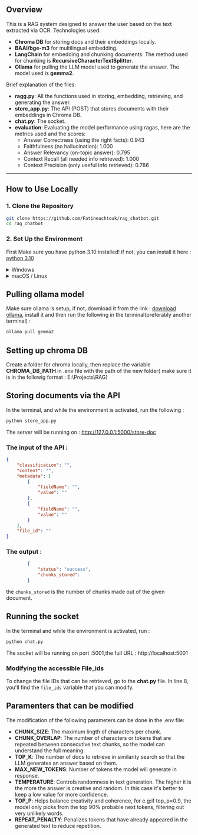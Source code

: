 
## Overview
This is a RAG system designed to answer the user based on the text extracted via OCR. Technologies used:  
- **Chroma DB** for storing docs and their embeddings locally.  
- **BAAI/bge-m3** for multilingual embedding.  
- **LangChain** for embedding and chunking documents. The method used for chunking is **RecursiveCharacterTextSplitter**.  
- **Ollama** for pulling the LLM model used to generate the answer. The model used is **gemma2**.  

Brief explanation of the files:  
- **ragg.py**: All the functions used in storing, embedding, retrieving, and generating the answer.  
- **store_app.py**: The API (POST) that stores documents with their embeddings in Chroma DB.  
- **chat.py**: The socket.  
- **evaluation**: Evaluating the model performance using ragas, here are the metrics used and the scores:  
  - Answer Correctness (using the right facts): 0.943  
  - Faithfulness (no hallucination): 1.000  
  - Answer Relevancy (on-topic answer): 0.795  
  - Context Recall (all needed info retrieved): 1.000  
  - Context Precision (only useful info retrieved): 0.786  
---

## How to Use Locally

### 1. Clone the Repository

```bash
git clone https://github.com/Fatineachtouk/rag_chatbot.git
cd rag_chatbot
```

### 2. Set Up the Environment
First Make sure you have python 3.10 installed!
if not, you can install it here : [python 3.10](https://www.python.org/downloads/release/python-3100/)
<details> <summary> Windows</summary>
  
```bash
py -3.10 -m venv rag_env     # creating the environment
rag_env\Scripts\activate      # Activationg the environment
pip install -r requirements.txt
#Don't deactivate the env
```

</details> <details> <summary> macOS / Linux</summary>

```bash
python3.10 -m venv rag_env      # creating the environment
source rag_env/bin/activate       # Activationg the environment
pip install -r requirements.txt
#Don't deactivate the env
```
</details>

## Pulling ollama model
Make sure ollama is setup, if not, download it from the link : [download ollama](https://ollama.com/download), install it and then run the following in the terminal(preferably another terminal) :

```bash
ollama pull gemma2
```
## Setting up chroma DB
Create a folder for chroma locally, then replace the variable **CHROMA_DB_PATH** in .env file with the path of the new folder( make sure it is in the followig format : E:\\Projects\\RAG)

## Storing documents via the API
In the terminal, and while the environment is activated, run the following :
```python
python store_app.py
```
The server will be running on : http://127.0.0.1:5000/store-doc

### The input of the API :
```json
{
    "classification": "",
    "content": "",
    "metadata": [
        {
            "fieldName": "",
            "value": ""
        },
        {
            "fieldName": "",
            "value": ""
        }
    ],
    "file_id": ""
}
```
### The output :
```json
        {
            "status": "success",
            "chunks_stored":
        }
```
the `chunks_stored` is the number of chunks made out of the given document.

## Running the socket
In the terminal and while the environment is activated, run :
```python
python chat.py
```
The socket will be running on port :5001,the full URL : http://localhost:5001

### Modifying the accessible File_ids
To change the file IDs that can be retrieved, go to the **chat.py** file. In line 8, you'll find the `file_ids` variable that you can modify.

## Paramenters that can be modified
The modification of the following parameters can be done in the .env file:

- **CHUNK_SIZE**: The maximum lingth of characters per chunk.
- **CHUNK_OVERLAP**: The number of characters or tokens that are repeated between consecutive text chunks, so the model can understand the full meaning.
- **TOP_K**: The number of docs to retrieve in similarity search so that the LLM generates an answer based on them.
- **MAX_NEW_TOKENS**: Number of tokens the model will generate in response.
- **TEMPERATURE**: Controls randomness in text generation. The higher it is the more the answer is creative and random. In this case it's better to keep a low value for more confidence.
- **TOP_P**: Helps balance creativity and coherence, for e.g:if top_p=0.9, the model only picks from the top 90% probable next tokens, filtering out very unlikely words.
- **REPEAT_PENALTY**: Penalizes tokens that have already appeared in the generated text to reduce repetition.






